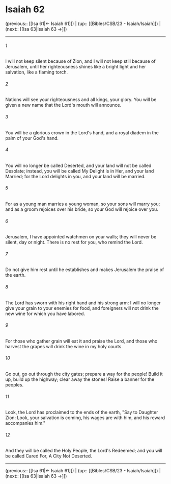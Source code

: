 # Isaiah 62

(previous:: [[Isa 61|← Isaiah 61]]) | (up:: [[Bibles/CSB/23 - Isaiah/Isaiah]]) | (next:: [[Isa 63|Isaiah 63 →]])

***


###### 1 
I will not keep silent because of Zion, and I will not keep still because of Jerusalem, until her righteousness shines like a bright light and her salvation, like a flaming torch. 

###### 2 
Nations will see your righteousness and all kings, your glory. You will be given a new name that the Lord's mouth will announce. 

###### 3 
You will be a glorious crown in the Lord's hand, and a royal diadem in the palm of your God's hand. 

###### 4 
You will no longer be called Deserted, and your land will not be called Desolate; instead, you will be called My Delight Is in Her, and your land Married; for the Lord delights in you, and your land will be married. 

###### 5 
For as a young man marries a young woman, so your sons will marry you; and as a groom rejoices over his bride, so your God will rejoice over you. 

###### 6 
Jerusalem, I have appointed watchmen on your walls; they will never be silent, day or night. There is no rest for you, who remind the Lord. 

###### 7 
Do not give him rest until he establishes and makes Jerusalem the praise of the earth. 

###### 8 
The Lord has sworn with his right hand and his strong arm: I will no longer give your grain to your enemies for food, and foreigners will not drink the new wine for which you have labored. 

###### 9 
For those who gather grain will eat it and praise the Lord, and those who harvest the grapes will drink the wine in my holy courts. 

###### 10 
Go out, go out through the city gates; prepare a way for the people! Build it up, build up the highway; clear away the stones! Raise a banner for the peoples. 

###### 11 
Look, the Lord has proclaimed to the ends of the earth, "Say to Daughter Zion: Look, your salvation is coming, his wages are with him, and his reward accompanies him." 

###### 12 
And they will be called the Holy People, the Lord's Redeemed; and you will be called Cared For, A City Not Deserted.

***

(previous:: [[Isa 61|← Isaiah 61]]) | (up:: [[Bibles/CSB/23 - Isaiah/Isaiah]]) | (next:: [[Isa 63|Isaiah 63 →]])
